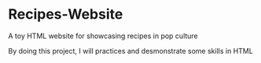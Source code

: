 # Recipes-Website

A toy HTML website for showcasing recipes in pop culture

By doing this project, I will practices and desmonstrate some skills in HTML